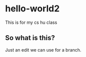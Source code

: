 # hello-world2
This is for my cs hu class

## So what is this?
Just an edit we can use for a branch.
